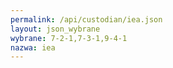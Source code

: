 ```yaml
---
permalink: /api/custodian/iea.json
layout: json_wybrane
wybrane: 7-2-1,7-3-1,9-4-1
nazwa: iea
---
```

